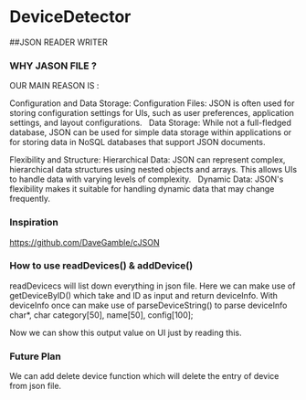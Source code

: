 # DeviceDetector

##JSON READER WRITER

### WHY JASON FILE ?
OUR MAIN REASON IS : 

Configuration and Data Storage:
Configuration Files: JSON is often used for storing configuration settings for UIs, such as user preferences, application settings, and layout configurations.   
Data Storage: While not a full-fledged database, JSON can be used for simple data storage within applications or for storing data in NoSQL databases that support JSON documents.

Flexibility and Structure:
Hierarchical Data: JSON can represent complex, hierarchical data structures using nested objects and arrays. This allows UIs to handle data with varying levels of complexity.   
Dynamic Data: JSON's flexibility makes it suitable for handling dynamic data that may change frequently.

### Inspiration
https://github.com/DaveGamble/cJSON

### How to use readDevices() & addDevice() 
readDevicecs will list down everything in json file.
Here we can make use of getDeviceByID() which take and ID as input and return deviceInfo.
With deviceInfo once can make use of parseDeviceString() to parse deviceInfo char*,
char category[50], name[50], config[100];

Now we can show this output value on UI just by reading this.

### Future Plan
We can add delete device function which will delete the entry of device from json file.

